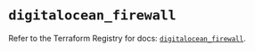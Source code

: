 # `digitalocean_firewall`

Refer to the Terraform Registry for docs: [`digitalocean_firewall`](https://registry.terraform.io/providers/digitalocean/digitalocean/2.52.0/docs/resources/firewall).
